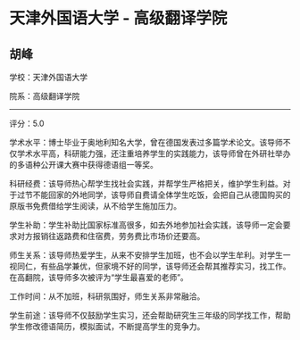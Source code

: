 # 天津外国语大学 - 高级翻译学院

## 胡峰

学校：天津外国语大学

院系：高级翻译学院

* * *

评分：5.0

学术水平：博士毕业于奥地利知名大学，曾在德国发表过多篇学术论文。该导师不仅学术水平高，科研能力强，还注重培养学生的实践能力，该导师曾在外研社举办的多语种公开课大赛中获得德语组一等奖。

科研经费：该导师热心帮学生找社会实践，并帮学生严格把关，维护学生利益。对于过节不能回家的外地同学，该导师自费请全体学生吃饭，会把自己从德国购买的原版书免费借给学生阅读，从不给学生施加压力。

学生补助：学生补助比国家标准高很多，如去外地参加社会实践，该导师一定会要求对方报销往返路费和住宿费，劳务费比市场价还要高。

师生关系：该导师热爱学生，从来不安排学生加班，也不会以学生牟利。对学生一视同仁，有些品学兼优，但家境不好的同学，该导师还会帮其推荐实习，找工作。在高翻院，该导师多次被评为“学生最喜爱的老师”。

工作时间：从不加班，科研氛围好，师生关系非常融洽。

学生前途：该导师不仅鼓励学生实习，还会帮助研究生三年级的同学找工作，帮助学生修改德语简历，模拟面试，不断提高学生的竞争力。